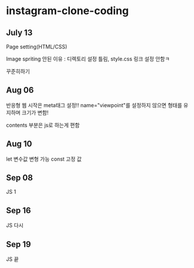 # instagram-clone-coding
## July 13
Page setting(HTML/CSS)

Image spriting 안된 이유 : 디렉토리 설정 틀림, style.css 링크 설정 안함ㅋ

꾸준히하기

## Aug 06
반응형 웹 시작은 meta태그 설정!!
name="viewpoint"를 설정하지 않으면 형태를 유지하며 크기가 변함!

contents 부분은 js로 하는게 편함 

## Aug 10
let 변수값 변형 가능
const 고정 값

## Sep 08
JS 1

## Sep 16
JS 다시

## Sep 19
JS 끝
